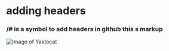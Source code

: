 # adding headers
### /# is a symbol to add headers in github this s markup


![Image of Yaktocat](https://octodex.github.com/images/yaktocat.png)

